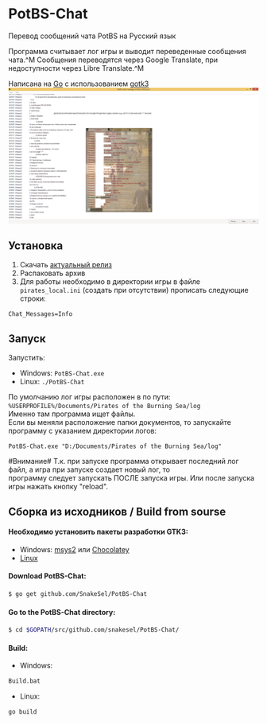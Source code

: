 # PotBS-Chat
Перевод сообщений чата PotBS на Русский язык

Программа считывает лог игры и выводит переведенные сообщения чата.^M
Сообщения переводятся через Google Translate, при недоступности через Libre Translate.^M

Написана на [Go](https://golang.org/) с использованием [gotk3](https://github.com/gotk3/gotk3)
![](img/potbs_chat_clear.png)

## Установка
1. Скачать [актуальный релиз](https://github.com/SnakeSel/PotBS-Chat/releases)
2. Распаковать архив
3. Для работы необходимо в директории игры в файле `pirates_local.ini` (создать при отсутствии) прописать следующие строки:
```[Logger]
Chat_Messages=Info
```
## Запуск ##
Запустить:
- Windows: `PotBS-Chat.exe`
- Linux: `./PotBS-Chat`

По умолчанию лог игры расположен в по пути: `%USERPROFILE%/Documents/Pirates of the Burning Sea/log`  
Именно там программа ищет файлы.  
Если вы меняли расположение папки документов, то запускайте программу с указанием директории логов:  
```
PotBS-Chat.exe "D:/Documents/Pirates of the Burning Sea/log"
```
#Внимание#
Т.к. при запуске программа открывает последний лог файл, а игра при запуске создает новый лог, то  
программу следует запускать ПОСЛЕ запуска игры. Или после запуска игры нажать кнопку "reload".

## Сборка из исходников / Build from sourse
#### Необходимо установить пакеты разработки GTK3:
- Windows: [msys2](https://www.gtk.org/docs/installations/windows/#using-gtk-from-msys2-packages) или [Chocolatey](https://github.com/gotk3/gotk3/wiki/Installing-on-Windows)
- [Linux](https://github.com/gotk3/gotk3/wiki/Installing-on-Linux)

#### Download PotBS-Chat:
```sh
$ go get github.com/SnakeSel/PotBS-Chat
```
#### Go to the PotBS-Chat directory:
```sh
$ cd $GOPATH/src/github.com/snakesel/PotBS-Chat/
```
#### Build:
- Windows:
```sh
Build.bat
```
- Linux:
```sh
go build
```



